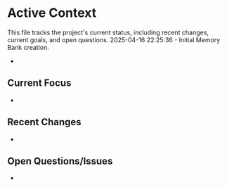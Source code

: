 # Active Context

  This file tracks the project's current status, including recent changes, current goals, and open questions.
  2025-04-16 22:25:36 - Initial Memory Bank creation.

*

## Current Focus

*

## Recent Changes

*

## Open Questions/Issues

*
